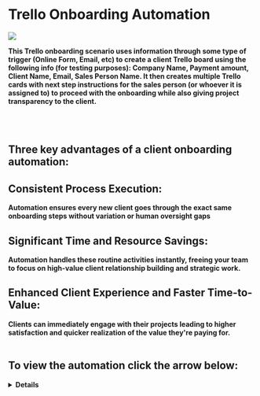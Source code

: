 # Trello Onboarding Automation

<p>
<img src="https://i.imgur.com/iHgLKfg.png alt"Resource Group"/?
</p>


<b>This Trello onboarding scenario uses information through some type of trigger (Online Form, Email, etc) to create a client Trello board using the following info (for testing purposes): Company Name, Payment amount, Client Name, Email, Sales Person Name. It then creates multiple Trello cards with next step instructions for the sales person (or whoever it is assigned to) to proceed with the onboarding while also giving project transparency to the client.  

</br>
</br>

<h2>Three key advantages of a client onboarding automation:</h2>

<h2>Consistent Process Execution:</h2>

Automation ensures every new client goes through the exact same onboarding steps without variation or human oversight gaps 


<h2>Significant Time and Resource Savings:</h2>

 Automation handles these routine activities instantly, freeing your team to focus on high-value client relationship building and strategic work. 

<h2>Enhanced Client Experience and Faster Time-to-Value:</h2>

 Clients can immediately engage with their projects leading to higher satisfaction and quicker realization of the value they're paying for.
 <br/>
 <br/>

<h2>To view the automation click the arrow below:</h2> 

  <details close>

<div>

</summary>
 

</hs><a href="https://vimeo.com/1088017457">Trello Automation</a></h2>


